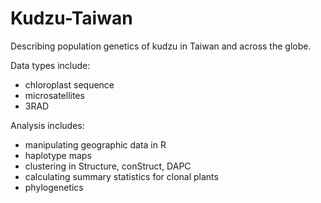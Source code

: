 # Kudzu-Taiwan
Describing population genetics of kudzu in Taiwan and across the globe. 

Data types include:
* chloroplast sequence
* microsatellites
* 3RAD

Analysis includes: 
* manipulating geographic data in R 
* haplotype maps
* clustering in Structure, conStruct, DAPC
* calculating summary statistics for clonal plants
* phylogenetics
